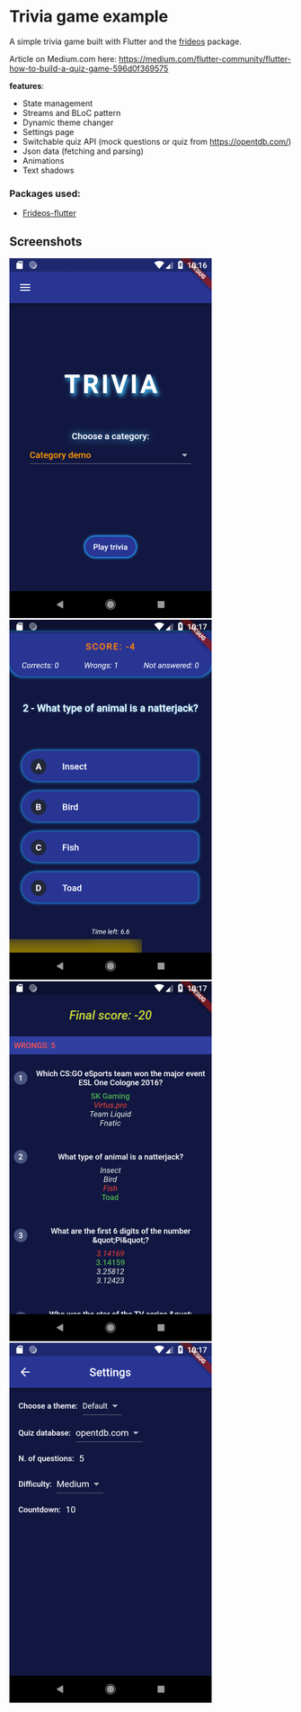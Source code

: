 # Trivia game example

A simple trivia game built with Flutter and the [frideos](https://pub.dartlang.org/packages/frideos) package.

Article on Medium.com here: https://medium.com/flutter-community/flutter-how-to-build-a-quiz-game-596d0f369575

**features**:

- State management
- Streams and BLoC pattern
- Dynamic theme changer
- Settings page
- Switchable quiz API (mock questions or quiz from https://opentdb.com/)
- Json data (fetching and parsing)
- Animations
- Text shadows


### Packages used:

- [Frideos-flutter](https://pub.dartlang.org/packages/frideos)


## Screenshots
![Screenshot](screenshots/1.png)
![Screenshot](screenshots/2.png)
![Screenshot](screenshots/3.png)
![Screenshot](screenshots/4.png)
